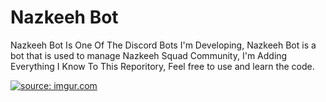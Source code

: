 # Nazkeeh Bot
Nazkeeh Bot Is One Of The Discord Bots I'm Developing, Nazkeeh Bot is a bot that is used to manage Nazkeeh Squad Community, I'm Adding Everything I Know To This Reporitory, Feel free to use and learn the code.

<a href="https://i.imgur.com/KIVc67q.jpg"><img src="https://i.imgur.com/KIVc67q.jpg" title="source: imgur.com" /></a>


